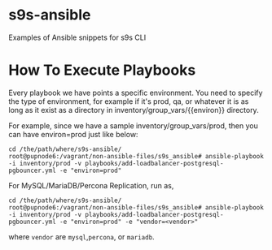 # s9s-ansible
Examples of Ansible snippets for s9s CLI

# How To Execute Playbooks
Every playbook we have points a specific environment. You need to specify the type of environment, for example if it's prod, qa, or whatever it is as long as it exist as a directory in inventory/group_vars/{{environ}} directory.

For example, since we have a sample inventory/group_vars/prod, then you can have environ=prod just like below:
```
cd /the/path/where/s9s-ansible/
root@pupnode6:/vagrant/non-ansible-files/s9s_ansible# ansible-playbook -i inventory/prod -v playbooks/add-loadbalancer-postgresql-pgbouncer.yml -e "environ=prod"
```


For MySQL/MariaDB/Percona Replication, run as,
```
cd /the/path/where/s9s-ansible/
root@pupnode6:/vagrant/non-ansible-files/s9s_ansible# ansible-playbook -i inventory/prod -v playbooks/add-loadbalancer-postgresql-pgbouncer.yml -e "environ=prod" -e "vendor=<vendor>"
```
where `vendor` are `mysql`,`percona`, or `mariadb`.
